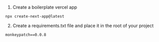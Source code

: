 1. Create a boilerplate vercel app

`npx create-next-app@latest`

2. Create a requirements.txt file and place it in the root of your project

`monkeypatch==0.0.8`


    